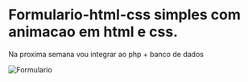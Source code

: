# Formulario-html-css  simples com animacao em html e css.
Na proxima semana vou integrar ao php + banco de dados

![Formulario](https://user-images.githubusercontent.com/67138155/97796156-5c9e2800-1bed-11eb-97fc-391984d712cb.png)
